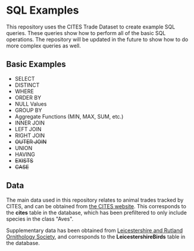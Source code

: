 # SQL Examples
This repository uses the CITES Trade Dataset to create example SQL queries. These queries show how to perform all of the basic SQL operations. The repository will be updated in the future to show how to do more complex queries as well.

## Basic Examples
 * SELECT
 * DISTINCT
 * WHERE
 * ORDER BY
 * NULL Values
 * GROUP BY
 * Aggregate Functions (MIN, MAX, SUM, etc.)
 * INNER JOIN
 * LEFT JOIN
 * RIGHT JOIN
 * ~~OUTER JOIN~~
 * UNION
 * HAVING
 * ~~EXISTS~~
 * ~~CASE~~


## Data
The main data used in this repository relates to animal trades tracked by CITES, and can be obtained from [the CITES website](https://trade.cites.org/en/cites_trade/#). This corresponds to the __cites__ table in the database, which has been prefiltered to only include species in the class "Aves".

Supplementary data has been obtained from [Leicestershire and Rutland Ornithology Society](https://lros.org.uk/), and corresponds to the __LeicestershireBirds__ table in the database.
 